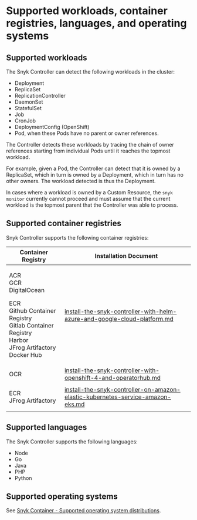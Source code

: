 # Supported workloads, container registries, languages, and operating systems

## Supported workloads

The Snyk Controller can detect the following workloads in the cluster:

* Deployment
* ReplicaSet
* ReplicationController
* DaemonSet
* StatefulSet
* Job
* CronJob
* DeploymentConfig (OpenShift)
* Pod, when these Pods have no parent or owner references.

The Controller detects these workloads by tracing the chain of owner references starting from individual Pods until it reaches the topmost workload.

For example, given a Pod, the Controller can detect that it is owned by a ReplicaSet, which in turn is owned by a Deployment, which in turn has no other owners. The workload detected is thus the Deployment.

In cases where a workload is owned by a Custom Resource, the `snyk monitor` currently cannot proceed and must assume that the current workload is the topmost parent that the Controller was able to process.

## Supported container registries

Snyk Controller supports the following container registries:

| Container Registry                                                                                                                                 | Installation Document                                                                                                                                                                                     |
| -------------------------------------------------------------------------------------------------------------------------------------------------- | --------------------------------------------------------------------------------------------------------------------------------------------------------------------------------------------------------- |
| <p>ACR<br>GCR<br>DigitalOcean</p><p>ECR<br>Github Container Registry<br>Gitlab Container Registry<br>Harbor<br>JFrog Artifactory<br>Docker Hub</p> | [install-the-snyk-controller-with-helm-azure-and-google-cloud-platform.md](../install-the-snyk-controller/install-the-snyk-controller-with-helm-azure-and-google-cloud-platform.md "mention")             |
| OCR                                                                                                                                                | [install-the-snyk-controller-with-openshift-4-and-operatorhub.md](../install-the-snyk-controller/install-the-snyk-controller-with-openshift-4-and-operatorhub.md "mention")                               |
| <p>ECR<br>JFrog Artifactory</p>                                                                                                                    | [install-the-snyk-controller-on-amazon-elastic-kubernetes-service-amazon-eks.md](../install-the-snyk-controller/install-the-snyk-controller-on-amazon-elastic-kubernetes-service-amazon-eks.md "mention") |

## Supported languages

The Snyk Controller supports the following languages:

* Node
* Go
* Java
* PHP
* Python

## Supported operating systems

See [Snyk Container - Supported operating system distributions](../../how-snyk-container-works/operating-system-distributions-supported-by-snyk-container.md).
